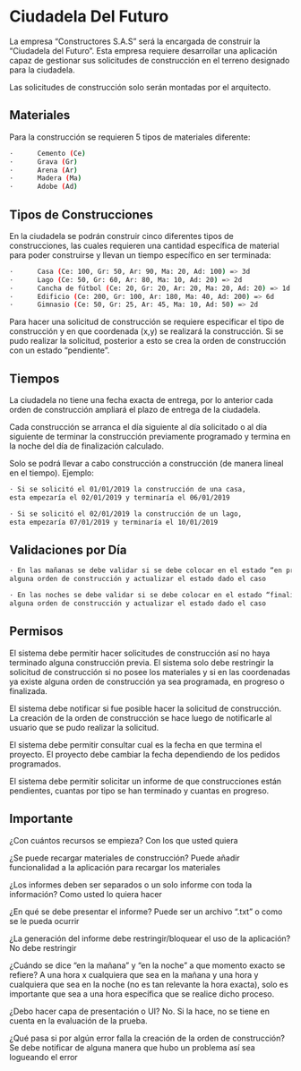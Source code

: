 # Ciudadela Del Futuro

La empresa “Constructores S.A.S” será la encargada de construir la “Ciudadela del Futuro”. Esta empresa requiere desarrollar una aplicación capaz de gestionar sus solicitudes de construcción en el terreno designado para la ciudadela.

Las solicitudes de construcción solo serán montadas por el arquitecto.

## Materiales

Para la construcción se requieren 5 tipos de materiales diferente:

```bash
·      Cemento (Ce)
·      Grava (Gr)
·      Arena (Ar)
·      Madera (Ma)
·      Adobe (Ad)
```

## Tipos de Construcciones
En la ciudadela se podrán construir cinco diferentes tipos de construcciones, las cuales requieren una cantidad específica de material para poder construirse y llevan un tiempo específico en ser terminada:

```bash
·      Casa (Ce: 100, Gr: 50, Ar: 90, Ma: 20, Ad: 100) => 3d
·      Lago (Ce: 50, Gr: 60, Ar: 80, Ma: 10, Ad: 20) => 2d
·      Cancha de fútbol (Ce: 20, Gr: 20, Ar: 20, Ma: 20, Ad: 20) => 1d
·      Edificio (Ce: 200, Gr: 100, Ar: 180, Ma: 40, Ad: 200) => 6d
·      Gimnasio (Ce: 50, Gr: 25, Ar: 45, Ma: 10, Ad: 50) => 2d
```
Para hacer una solicitud de construcción se requiere especificar el tipo de construcción y en que coordenada (x,y) se realizará la construcción. Si se pudo realizar la solicitud, posterior a esto se crea la orden de construcción con un estado “pendiente”.

## Tiempos
La ciudadela no tiene una fecha exacta de entrega, por lo anterior cada orden de construcción ampliará el plazo de entrega de la ciudadela.

Cada construcción se arranca el día siguiente al día solicitado o al día siguiente de terminar la construcción previamente programado y termina en la noche del día de finalización calculado.

Solo se podrá llevar a cabo construcción a construcción (de manera lineal en el tiempo). Ejemplo:
```bash
· Si se solicitó el 01/01/2019 la construcción de una casa, 
esta empezaría el 02/01/2019 y terminaría el 06/01/2019

· Si se solicitó el 02/01/2019 la construcción de un lago, 
esta empezaría 07/01/2019 y terminaría el 10/01/2019
```
## Validaciones por Día
```bash
· En las mañanas se debe validar si se debe colocar en el estado “en progreso” 
alguna orden de construcción y actualizar el estado dado el caso

· En las noches se debe validar si se debe colocar en el estado “finalizado” 
alguna orden de construcción y actualizar el estado dado el caso
```

## Permisos

El sistema debe permitir hacer solicitudes de construcción así no haya terminado alguna construcción previa. El sistema solo debe restringir la solicitud de construcción si no posee los materiales y si en las coordenadas ya existe alguna orden de construcción ya sea programada, en progreso o finalizada.

El sistema debe notificar si fue posible hacer la solicitud de construcción. La creación de la orden de construcción se hace luego de notificarle al usuario que se pudo realizar la solicitud.

El sistema debe permitir consultar cual es la fecha en que termina el proyecto. El proyecto debe cambiar la fecha dependiendo de los pedidos programados.

El sistema debe permitir solicitar un informe de que construcciones están pendientes, cuantas por tipo se han terminado y cuantas en progreso.
## Importante
¿Con cuántos recursos se empieza? Con los que usted quiera

¿Se puede recargar materiales de construcción? Puede añadir funcionalidad a la aplicación para recargar los materiales

¿Los informes deben ser separados o un solo informe con toda la información? Como usted lo quiera hacer

¿En qué se debe presentar el informe? Puede ser un archivo “.txt” o como se le pueda ocurrir

¿La generación del informe debe restringir/bloquear el uso de la aplicación? No debe restringir

¿Cuándo se dice “en la mañana” y “en la noche” a que momento exacto se refiere? A una hora x cualquiera que sea en la mañana y una hora y cualquiera que sea en la noche (no es tan relevante la hora exacta), solo es importante que sea a una hora específica que se realice dicho proceso.

¿Debo hacer capa de presentación o UI? No. Si la hace, no se tiene en cuenta en la evaluación de la prueba.

¿Qué pasa si por algún error falla la creación de la orden de construcción? Se debe notificar de alguna manera que hubo un problema así sea logueando el error